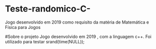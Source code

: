 # Teste-randomico-C-
Jogo desenvolvido em 2019 como requisito da matéria de Matemática e Física para Jogos

#Sobre o projeto
Jogo desenvolvido em 2019 , com a linguagem c++. Foi utilizado para testar srand(time(NULL));
